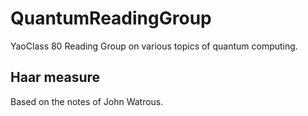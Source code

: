 # QuantumReadingGroup
YaoClass 80 Reading Group on various topics of quantum computing.

## Haar measure
Based on the notes of John Watrous.
